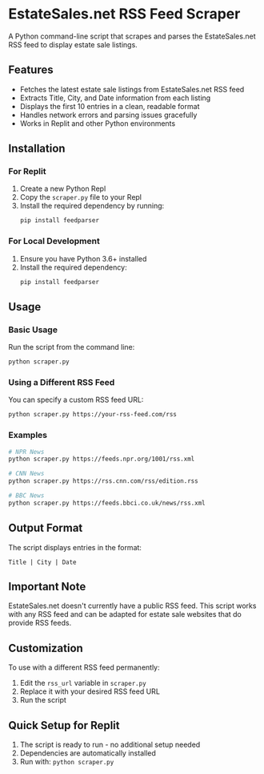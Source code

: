 # EstateSales.net RSS Feed Scraper

A Python command-line script that scrapes and parses the EstateSales.net RSS feed to display estate sale listings.

## Features

- Fetches the latest estate sale listings from EstateSales.net RSS feed
- Extracts Title, City, and Date information from each listing
- Displays the first 10 entries in a clean, readable format
- Handles network errors and parsing issues gracefully
- Works in Replit and other Python environments

## Installation

### For Replit

1. Create a new Python Repl
2. Copy the `scraper.py` file to your Repl
3. Install the required dependency by running:
   ```bash
   pip install feedparser
   ```

### For Local Development

1. Ensure you have Python 3.6+ installed
2. Install the required dependency:
   ```bash
   pip install feedparser
   ```

## Usage

### Basic Usage

Run the script from the command line:

```bash
python scraper.py
```

### Using a Different RSS Feed

You can specify a custom RSS feed URL:

```bash
python scraper.py https://your-rss-feed.com/rss
```

### Examples

```bash
# NPR News
python scraper.py https://feeds.npr.org/1001/rss.xml

# CNN News
python scraper.py https://rss.cnn.com/rss/edition.rss

# BBC News
python scraper.py https://feeds.bbci.co.uk/news/rss.xml
```

## Output Format

The script displays entries in the format:
```
Title | City | Date
```

## Important Note

EstateSales.net doesn't currently have a public RSS feed. This script works with any RSS feed and can be adapted for estate sale websites that do provide RSS feeds.

## Customization

To use with a different RSS feed permanently:
1. Edit the `rss_url` variable in `scraper.py`
2. Replace it with your desired RSS feed URL
3. Run the script

## Quick Setup for Replit

1. The script is ready to run - no additional setup needed
2. Dependencies are automatically installed
3. Run with: `python scraper.py`
